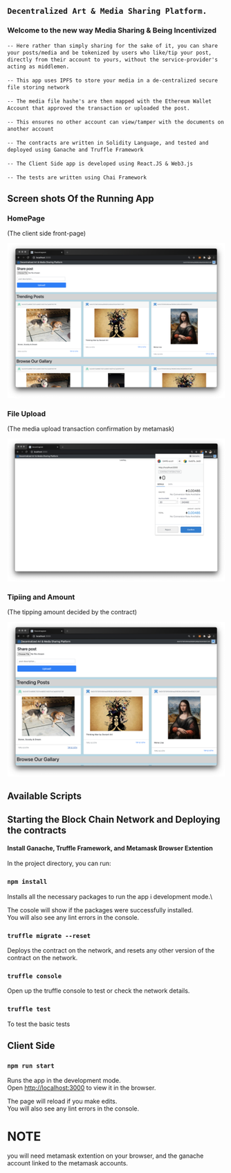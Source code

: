 ## `Decentralized Art & Media Sharing Platform.`

### Welcome to the new way Media Sharing & Being Incentivized

    -- Here rather than simply sharing for the sake of it, you can share your posts/media and be tokenized by users who like/tip your post, directly from their account to yours, without the service-provider's acting as middlemen.

    -- This app uses IPFS to store your media in a de-centralized secure file storing network

    -- The media file hashe's are then mapped with the Ethereum Wallet Account that approved the transaction or uploaded the post.

    -- This ensures no other account can view/tamper with the documents on another account

    -- The contracts are written in Solidity Language, and tested and deployed using Ganache and Truffle Framework

    -- The Client Side app is developed using React.JS & Web3.js

    -- The tests are written using Chai Framework

## Screen shots Of the Running App

### HomePage

(The client side front-page)

![home-page-image](images/screenshot-homescreen.png)

### File Upload

(The media upload transaction confirmation by metamask)

![file-upload-confirmation](images/screenshot-uploadloading-page.png)

### Tipiing and Amount

(The tipping amount decided by the contract)

![file-upload-confirmation](images/screenshot-tip-amount.png)

## Available Scripts

## Starting the Block Chain Network and Deploying the contracts

#### Install Ganache, Truffle Framework, and Metamask Browser Extention

In the project directory, you can run:

### `npm install`

Installs all the necessary packages to run the app i development mode.\

The cosole will show if the packages were successfully installed.\
You will also see any lint errors in the console.

### `truffle migrate --reset`

Deploys the contract on the network, and resets any other version of the contract on the network.

### `truffle console`

Open up the truffle console to test or check the network details.

### `truffle test`

To test the basic tests

## Client Side

### `npm run start`

Runs the app in the development mode.\
Open [http://localhost:3000](http://localhost:3000) to view it in the browser.

The page will reload if you make edits.\
You will also see any lint errors in the console.

# NOTE

you will need metamask extention on your browser, and the ganache account linked to the metamask accounts.
